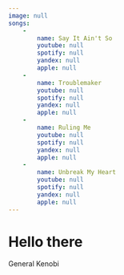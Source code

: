 ```yaml
---
image: null
songs:
    -
        name: Say It Ain't So
        youtube: null
        spotify: null
        yandex: null
        apple: null
    -
        name: Troublemaker
        youtube: null
        spotify: null
        yandex: null
        apple: null
    -
        name: Ruling Me
        youtube: null
        spotify: null
        yandex: null
        apple: null
    -
        name: Unbreak My Heart
        youtube: null
        spotify: null
        yandex: null
        apple: null
---
```

# Hello there

General Kenobi